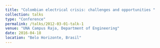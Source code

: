 ```yaml
---
title: "Colombian electrical crisis: challenges and opportunities "
collection: talks
type: "Conference"
permalink: /talks/2012-03-01-talk-1
venue: "UNA Campus Raja, Department of Engineering"
date: 2016-04-18
location: "Belo Horizonte, Brasil"
---
```

